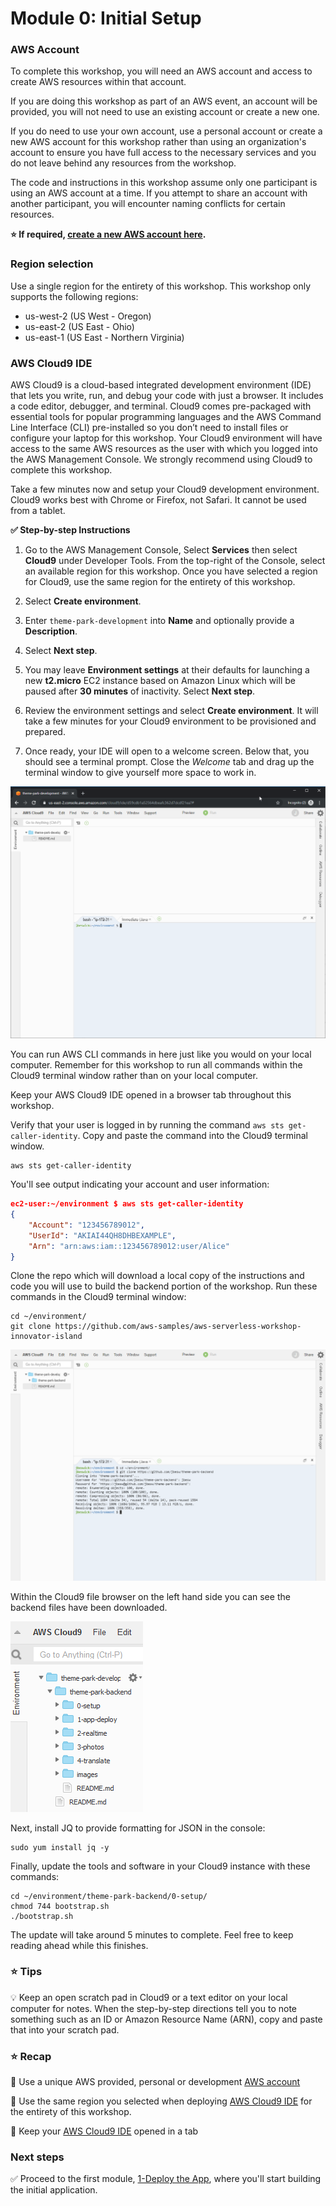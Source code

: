 # Module 0: Initial Setup

### AWS Account

To complete this workshop, you will need an AWS account and access to create AWS resources within that account.

If you are doing this workshop as part of an AWS event, an account will be provided, you will not need to use an existing account or create a new one.

If you do need to use your own account, use a personal account or create a new AWS account for this workshop rather than using an organization's account to ensure you have full access to the necessary services and you do not leave behind any resources from the workshop.

The code and instructions in this workshop assume only one participant is using an AWS account at a time. If you attempt to share an account with another participant, you will encounter naming conflicts for certain resources. 

**:star: If required, [create a new AWS account here](https://portal.aws.amazon.com/gp/aws/developer/registration/index.html).**

### Region selection

Use a single region for the entirety of this workshop. This workshop only supports the following regions:

- us-west-2 (US West - Oregon)
- us-east-2 (US East - Ohio)
- us-east-1 (US East - Northern Virginia)

### AWS Cloud9 IDE

AWS Cloud9 is a cloud-based integrated development environment (IDE) that lets you write, run, and debug your code with just a browser. It includes a code editor, debugger, and terminal. Cloud9 comes pre-packaged with essential tools for popular programming languages and the AWS Command Line Interface (CLI) pre-installed so you don’t need to install files or configure your laptop for this workshop. Your Cloud9 environment will have access to the same AWS resources as the user with which you logged into the AWS Management Console. We strongly recommend using Cloud9 to complete this workshop.

Take a few minutes now and setup your Cloud9 development environment. Cloud9 works best with Chrome or Firefox, not Safari. It cannot be used from a tablet.

**:white_check_mark: Step-by-step Instructions**

1. Go to the AWS Management Console, Select **Services** then select **Cloud9** under Developer Tools. From the top-right of the Console, select an available region for this workshop. Once you have selected a region for Cloud9, use the same region for the entirety of this workshop.

1. Select **Create environment**.

1. Enter `theme-park-development` into **Name** and optionally provide a **Description**.

1. Select **Next step**.

1. You may leave **Environment settings** at their defaults for launching a new **t2.micro** EC2 instance based on Amazon Linux which will be paused after **30 minutes** of inactivity. Select **Next step**.

1. Review the environment settings and select **Create environment**. It will take a few minutes for your Cloud9 environment to be provisioned and prepared.

1. Once ready, your IDE will open to a welcome screen. Below that, you should see a terminal prompt. Close the *Welcome* tab and drag up the terminal window to give yourself more space to work in. 

![Cloud9](../images/0-setup-cloud9.png)

You can run AWS CLI commands in here just like you would on your local computer. Remember for this workshop to run all commands within the Cloud9 terminal window rather than on your local computer.

Keep your AWS Cloud9 IDE opened in a browser tab throughout this workshop.

Verify that your user is logged in by running the command `aws sts get-caller-identity`. Copy and paste the command into the Cloud9 terminal window. 

```console
aws sts get-caller-identity
```

You'll see output indicating your account and user information:

```json
ec2-user:~/environment $ aws sts get-caller-identity
{
    "Account": "123456789012",
    "UserId": "AKIAI44QH8DHBEXAMPLE",
    "Arn": "arn:aws:iam::123456789012:user/Alice"
}
```
Clone the repo which will download a local copy of the instructions and code you will use to build the backend portion of the workshop. Run these commands in the Cloud9 terminal window:

```console
cd ~/environment/
git clone https://github.com/aws-samples/aws-serverless-workshop-innovator-island
```

![Module 0 Cloud9 clone](../images/0-setup-clone.png)

Within the Cloud9 file browser on the left hand side you can see the backend files have been downloaded.

![Module 0 Cloud9 backend files](../images/module0-cloud9backendfiles.png)

Next, install JQ to provide formatting for JSON in the console:
```
sudo yum install jq -y
```

Finally, update the tools and software in your Cloud9 instance with these commands:
```
cd ~/environment/theme-park-backend/0-setup/
chmod 744 bootstrap.sh   
./bootstrap.sh
```

The update will take around 5 minutes to complete. Feel free to keep reading ahead while this finishes.

### :star: Tips

:bulb: Keep an open scratch pad in Cloud9 or a text editor on your local computer for notes. When the step-by-step directions tell you to note something such as
an ID or Amazon Resource Name (ARN), copy and paste that into your scratch pad.

### :star: Recap

:key: Use a unique AWS provided, personal or development [AWS account](#aws-account)

:key: Use the same region you selected when deploying [AWS Cloud9 IDE](#aws-cloud9-ide) for the entirety of this workshop.

:key: Keep your [AWS Cloud9 IDE](#aws-cloud9-ide) opened in a tab

### Next steps

:white_check_mark: Proceed to the first module, [1-Deploy the App][1-app-deploy], where you'll start building the initial application.

[region-table]: https://aws.amazon.com/about-aws/global-infrastructure/regional-product-services/
[static-web-hosting]: ../1-frontend/
[1-app-deploy]: ../1-app-deploy/
